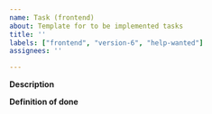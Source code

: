 ```yaml
---
name: Task (frontend)
about: Template for to be implemented tasks
title: ''
labels: ["frontend", "version-6", "help-wanted"]
assignees: ''

---
```


**Description**


**Definition of done**


